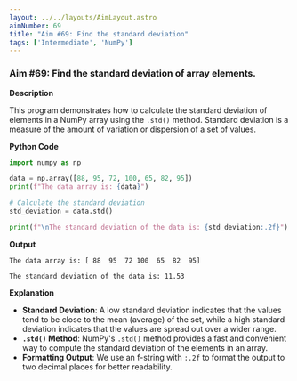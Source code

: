 ```yaml
---
layout: ../../layouts/AimLayout.astro
aimNumber: 69
title: "Aim #69: Find the standard deviation"
tags: ['Intermediate', 'NumPy']
---
```


### Aim #69: Find the standard deviation of array elements.

**Description**

This program demonstrates how to calculate the standard deviation of elements in a NumPy array using the `.std()` method. Standard deviation is a measure of the amount of variation or dispersion of a set of values.

**Python Code**

```python
import numpy as np

data = np.array([88, 95, 72, 100, 65, 82, 95])
print(f"The data array is: {data}")

# Calculate the standard deviation
std_deviation = data.std()

print(f"\nThe standard deviation of the data is: {std_deviation:.2f}")
```

**Output**

```text
The data array is: [ 88  95  72 100  65  82  95]

The standard deviation of the data is: 11.53
```

**Explanation**

- **Standard Deviation**: A low standard deviation indicates that the values tend to be close to the mean (average) of the set, while a high standard deviation indicates that the values are spread out over a wider range.
- **`.std()` Method**: NumPy's `.std()` method provides a fast and convenient way to compute the standard deviation of the elements in an array.
- **Formatting Output**: We use an f-string with `:.2f` to format the output to two decimal places for better readability.

